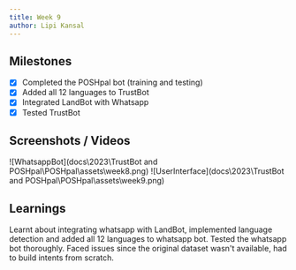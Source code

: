 ```yaml
---
title: Week 9
author: Lipi Kansal
---
```


## Milestones
- [x] Completed the POSHpal bot (training and testing)
- [x] Added all 12 languages to TrustBot
- [x] Integrated LandBot with Whatsapp
- [x] Tested TrustBot

## Screenshots / Videos 
![WhatsappBot](docs\2023\TrustBot and POSHpal\POSHpal\assets\week8.png)
![UserInterface](docs\2023\TrustBot and POSHpal\POSHpal\assets\week9.png)
## Learnings
Learnt about integrating whatsapp with LandBot, implemented language detection and added all 12 languages to whatsapp bot. Tested the whatsapp bot thoroughly. Faced issues since the original dataset wasn't available, had to build intents from scratch. 